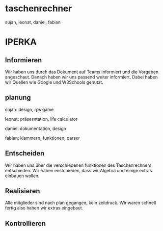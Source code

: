 # taschenrechner
sujan, leonat, daniel, fabian

# IPERKA

## Informieren
Wir haben uns durch das Dokument auf Teams informiert und die Vorgaben angeschaut. Danach haben wir uns passend weiter informiert. Dabei haben wir Quellen wie Google und W3Schools genutzt.

## planung
sujan: design, rps game

leonat: präsesntation, life calculator

daniel: dokumentation, design

fabian: klammern, funktionen, parser

## Entscheiden
Wir haben uns über die verschiedenen funktionen des Taschenrechners entschieden. Wir haben enstchieden, dass wir Algebra und einige extras einbauen wollen.


## Realisieren
Alle mitglieder sind nach plan gegangen, kein zeitdruck.
Wir waren schnell fertig also haben wir extras eingebaut.

## Kontrollieren
